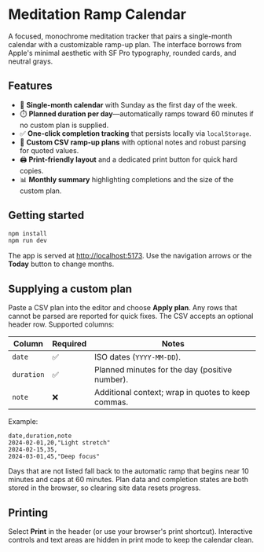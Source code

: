# Meditation Ramp Calendar

A focused, monochrome meditation tracker that pairs a single-month calendar with a customizable ramp-up plan. The interface borrows from Apple's minimal aesthetic with SF Pro typography, rounded cards, and neutral grays.

## Features

- 📆 **Single-month calendar** with Sunday as the first day of the week.
- ⏱️ **Planned duration per day**—automatically ramps toward 60 minutes if no custom plan is supplied.
- ✅ **One-click completion tracking** that persists locally via `localStorage`.
- 📝 **Custom CSV ramp-up plans** with optional notes and robust parsing for quoted values.
- 🖨️ **Print-friendly layout** and a dedicated print button for quick hard copies.
- 📊 **Monthly summary** highlighting completions and the size of the custom plan.

## Getting started

```bash
npm install
npm run dev
```

The app is served at [http://localhost:5173](http://localhost:5173). Use the navigation arrows or the **Today** button to change months.

## Supplying a custom plan

Paste a CSV plan into the editor and choose **Apply plan**. Any rows that cannot be parsed are reported for quick fixes. The CSV accepts an optional header row. Supported columns:

| Column      | Required | Notes                                                  |
| ----------- | -------- | ------------------------------------------------------ |
| `date`      | ✅        | ISO dates (`YYYY-MM-DD`).                              |
| `duration`  | ✅        | Planned minutes for the day (positive number).        |
| `note`      | ❌        | Additional context; wrap in quotes to keep commas.    |

Example:

```csv
date,duration,note
2024-02-01,20,"Light stretch"
2024-02-15,35,
2024-03-01,45,"Deep focus"
```

Days that are not listed fall back to the automatic ramp that begins near 10 minutes and caps at 60 minutes. Plan data and completion states are both stored in the browser, so clearing site data resets progress.

## Printing

Select **Print** in the header (or use your browser's print shortcut). Interactive controls and text areas are hidden in print mode to keep the calendar clean.
